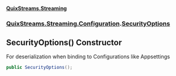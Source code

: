 #### [QuixStreams.Streaming](index.md 'index')
### [QuixStreams.Streaming.Configuration](QuixStreams.Streaming.Configuration.md 'QuixStreams.Streaming.Configuration').[SecurityOptions](SecurityOptions.md 'QuixStreams.Streaming.Configuration.SecurityOptions')

## SecurityOptions() Constructor

For deserialization when binding to Configurations like Appsettings

```csharp
public SecurityOptions();
```